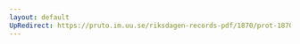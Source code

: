 ```yaml
---
layout: default
UpRedirect: https://pruto.im.uu.se/riksdagen-records-pdf/1870/prot-1870--fk--326/prot-1870--fk--326_013.pdf
---
```

